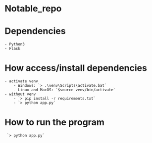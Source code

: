 # Notable_repo

# Dependencies
    - Python3
    - Flask

# How access/install dependencies
    - activate venv
        - Windows: `> .\venv\Scripts\activate.bat`
        - Linux and MacOS: `$source venv/bin/activate`
    - without venv
        - `> pip install -r requirements.txt`
        - `> python app.py`

# How to run the program
     `> python app.py` 